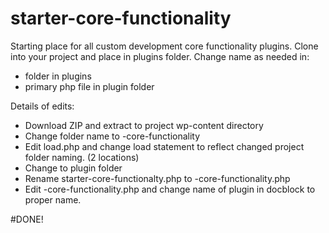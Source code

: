 # starter-core-functionality
Starting place for all custom development core functionality plugins. 
Clone into your project and place in plugins folder. 
Change name as needed in:
- folder in plugins
- primary php file in plugin folder

Details of edits:
- Download ZIP and extract to project wp-content directory
- Change folder name to <projectname>-core-functionality
- Edit load.php and change load statement to reflect changed project folder naming. (2 locations)
- Change to plugin folder
- Rename starter-core-functionalty.php to <projectsname>-core-functionality.php
- Edit <projectsname>-core-functionality.php and change name of plugin in docblock to proper name.


#DONE!
